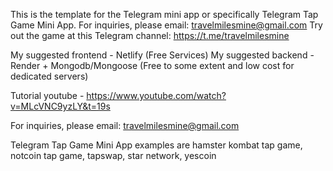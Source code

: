 This is the template for the Telegram mini app or specifically Telegram Tap Game Mini App.
For inquiries, please email: travelmilesmine@gmail.com
Try out the game at this Telegram channel: https://t.me/travelmilesmine

My suggested frontend - Netlify (Free Services)
My suggested backend - Render + Mongodb/Mongoose (Free to some extent and low cost for dedicated servers)

Tutorial youtube - https://www.youtube.com/watch?v=MLcVNC9yzLY&t=19s

For inquiries, please email: travelmilesmine@gmail.com

Telegram Tap Game Mini App examples are hamster kombat tap game, notcoin tap game, tapswap, star network, yescoin

